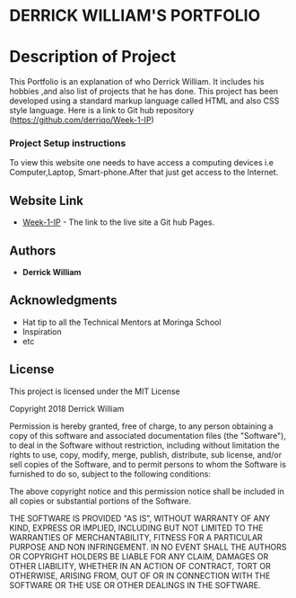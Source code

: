 #   DERRICK WILLIAM'S PORTFOLIO

#  Description of Project

This Portfolio is an explanation of who Derrick William. It includes his hobbies ,and also list of projects that he has done. This project has been developed using a standard markup language called HTML and also CSS style language. Here is a link to Git hub repository (https://github.com/derriqo/Week-1-IP)

### Project Setup instructions

To view this website one needs to have access a computing devices i.e Computer,Laptop, Smart-phone.After that just get access to the Internet.


## Website Link

* [Week-1-IP](https://derriqo.github.io/Week-1-IP/) - The link to the live site a Git hub Pages.


## Authors

* **Derrick William**


## Acknowledgments

* Hat tip to all the Technical Mentors at Moringa School
* Inspiration
* etc

## License

This project is licensed under the MIT License

Copyright 2018 Derrick William

Permission is hereby granted, free of charge, to any person obtaining a copy of this software and associated documentation files (the "Software"), to deal in the Software without restriction, including without limitation the rights to use, copy, modify, merge, publish, distribute, sub license, and/or sell copies of the Software, and to permit persons to whom the Software is furnished to do so, subject to the following conditions:

The above copyright notice and this permission notice shall be included in all copies or substantial portions of the Software.

THE SOFTWARE IS PROVIDED "AS IS", WITHOUT WARRANTY OF ANY KIND, EXPRESS OR IMPLIED, INCLUDING BUT NOT LIMITED TO THE WARRANTIES OF MERCHANTABILITY, FITNESS FOR A PARTICULAR PURPOSE AND NON INFRINGEMENT. IN NO EVENT SHALL THE AUTHORS OR COPYRIGHT HOLDERS BE LIABLE FOR ANY CLAIM, DAMAGES OR OTHER LIABILITY, WHETHER IN AN ACTION OF CONTRACT, TORT OR OTHERWISE, ARISING FROM, OUT OF OR IN CONNECTION WITH THE SOFTWARE OR THE USE OR OTHER DEALINGS IN THE SOFTWARE.
